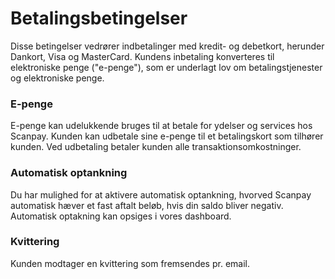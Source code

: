 <h1 data-date="{{ date }}" data-hash="{{ hash }}" class="terms--h1">
  Betalingsbetingelser
</h1>

<p>
  Disse betingelser vedrører indbetalinger med kredit- og debetkort, herunder Dankort, Visa og MasterCard. Kundens inbetaling konverteres til elektroniske penge ("e-penge"), som er underlagt lov om betalingstjenester og elektroniske penge.
</p>

<h3 class="terms--h3">E-penge</h3>
<p>
  E-penge kan udelukkende bruges til at betale for ydelser og services hos Scanpay. Kunden kan udbetale sine e-penge til et betalingskort som tilhører kunden. Ved udbetaling betaler kunden alle transaktionsomkostninger.
</p>

<h3 class="terms--h3">Automatisk optankning</h3>
<p>
  Du har mulighed for at aktivere automatisk optankning, hvorved Scanpay automatisk hæver et fast aftalt beløb, hvis din saldo bliver negativ. Automatisk optakning kan opsiges i vores dashboard.
</p>

<h3 class="terms--h3">Kvittering</h3>
<p>
  Kunden modtager en kvittering som fremsendes pr. email.
</p>

